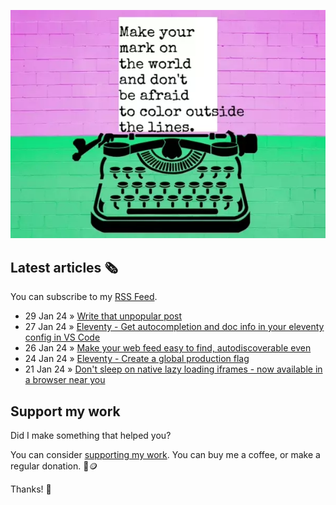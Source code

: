 ![animated image showing a typewriter typing out the following message: leave your mark on the world and dont be afraid to color outside of the lines. The word outside goes outside of the piece of paper](img/mark-on-the-world.webp)

## Latest articles 🗞️

You can subscribe to my [RSS Feed](https://www.roboleary.net/feed.xml).

<!-- BLOG:START -->
 - 29 Jan 24 » [Write that unpopular post](https://www.roboleary.net/2024/01/29/be-helpful.html)
 - 27 Jan 24 » [Eleventy - Get autocompletion and doc info in your eleventy config in VS Code](https://www.roboleary.net/2024/01/27/eleventy-autocompletion.html)
 - 26 Jan 24 » [Make your web feed easy to find, autodiscoverable even](https://www.roboleary.net/2024/01/26/easy-discover-feed.html)
 - 24 Jan 24 » [Eleventy - Create a global production flag](https://www.roboleary.net/webdev/2024/01/24/eleventy-production-flag.html)
 - 21 Jan 24 » [Don&#39;t sleep on native lazy loading iframes - now available in a browser near you](https://www.roboleary.net/frontend/2024/01/21/lazy-load-iframes.html)<!-- BLOG:END -->

## Support my work

Did I make something that helped you?

You can consider [supporting my work](https://ko-fi.com/roboleary). You can buy me a coffee, or make a regular donation. 🌈🪙

Thanks! 🙏
